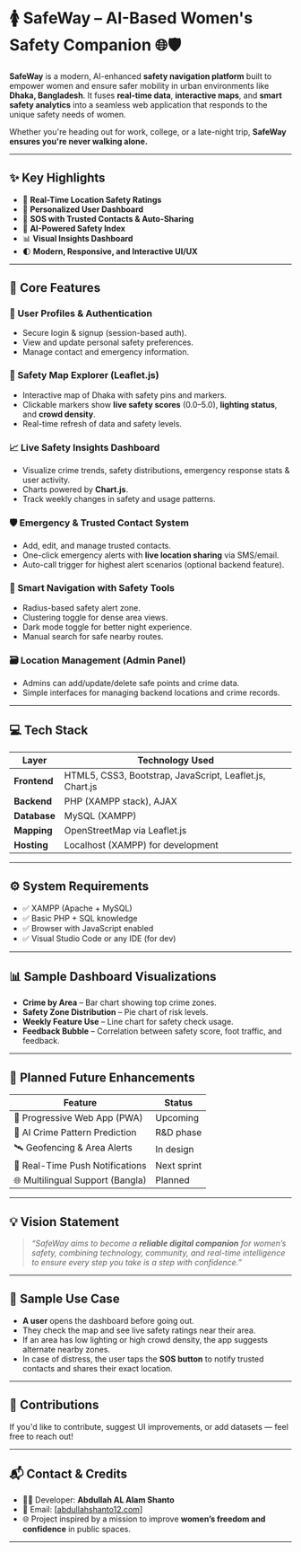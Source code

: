 # 🚺 SafeWay – AI-Based Women's Safety Companion 🌐🛡️

**SafeWay** is a modern, AI-enhanced **safety navigation platform** built to empower women and ensure safer mobility in urban environments like **Dhaka, Bangladesh**. It fuses **real-time data**, **interactive maps**, and **smart safety analytics** into a seamless web application that responds to the unique safety needs of women.

Whether you're heading out for work, college, or a late-night trip, **SafeWay ensures you're never walking alone.**

---

## ✨ Key Highlights

* 📍 **Real-Time Location Safety Ratings**
* 🔐 **Personalized User Dashboard**
* 🚨 **SOS with Trusted Contacts & Auto-Sharing**
* 🧠 **AI-Powered Safety Index**
* 📊 **Visual Insights Dashboard**
* 🌓 **Modern, Responsive, and Interactive UI/UX**

---

## 🌟 Core Features

### 👤 User Profiles & Authentication

* Secure login & signup (session-based auth).
* View and update personal safety preferences.
* Manage contact and emergency information.

### 📍 Safety Map Explorer (Leaflet.js)

* Interactive map of Dhaka with safety pins and markers.
* Clickable markers show **live safety scores** (0.0–5.0), **lighting status**, and **crowd density**.
* Real-time refresh of data and safety levels.

### 📈 Live Safety Insights Dashboard

* Visualize crime trends, safety distributions, emergency response stats & user activity.
* Charts powered by **Chart.js**.
* Track weekly changes in safety and usage patterns.

### 🛡️ Emergency & Trusted Contact System

* Add, edit, and manage trusted contacts.
* One-click emergency alerts with **live location sharing** via SMS/email.
* Auto-call trigger for highest alert scenarios (optional backend feature).

### 🧭 Smart Navigation with Safety Tools

* Radius-based safety alert zone.
* Clustering toggle for dense area views.
* Dark mode toggle for better night experience.
* Manual search for safe nearby routes.

### 🗃️ Location Management (Admin Panel)

* Admins can add/update/delete safe points and crime data.
* Simple interfaces for managing backend locations and crime records.

---

## 💻 Tech Stack

| Layer        | Technology Used                                          |
| ------------ | -------------------------------------------------------- |
| **Frontend** | HTML5, CSS3, Bootstrap, JavaScript, Leaflet.js, Chart.js |
| **Backend**  | PHP (XAMPP stack), AJAX                                  |
| **Database** | MySQL (XAMPP)                                            |
| **Mapping**  | OpenStreetMap via Leaflet.js                             |
| **Hosting**  | Localhost (XAMPP) for development                        |

---

## ⚙️ System Requirements

* ✅ XAMPP (Apache + MySQL)
* ✅ Basic PHP + SQL knowledge
* ✅ Browser with JavaScript enabled
* ✅ Visual Studio Code or any IDE (for dev)

---

## 📊 Sample Dashboard Visualizations

* **Crime by Area** – Bar chart showing top crime zones.
* **Safety Zone Distribution** – Pie chart of risk levels.
* **Weekly Feature Use** – Line chart for safety check usage.
* **Feedback Bubble** – Correlation between safety score, foot traffic, and feedback.

---

## 🚀 Planned Future Enhancements

| Feature                          | Status      |
| -------------------------------- | ----------- |
| 📱 Progressive Web App (PWA)     | Upcoming    |
| 🤖 AI Crime Pattern Prediction   | R\&D phase  |
| 🛰️ Geofencing & Area Alerts     | In design   |
| 🔔 Real-Time Push Notifications  | Next sprint |
| 🌐 Multilingual Support (Bangla) | Planned     |

---

## 💡 Vision Statement

> *“SafeWay aims to become a **reliable digital companion** for women’s safety, combining technology, community, and real-time intelligence to ensure every step you take is a step with confidence.”*

---

## 📎 Sample Use Case

* **A user** opens the dashboard before going out.
* They check the map and see live safety ratings near their area.
* If an area has low lighting or high crowd density, the app suggests alternate nearby zones.
* In case of distress, the user taps the **SOS button** to notify trusted contacts and shares their exact location.

---


## 🤝 Contributions

If you'd like to contribute, suggest UI improvements, or add datasets — feel free to reach out!

---

## 📬 Contact & Credits

* 🧑‍💻 Developer: **Abdullah AL Alam Shanto**
* 📧 Email: \[[abdullahshanto12.com](mailto:your.email@example.com)]
* 🌐 Project inspired by a mission to improve **women’s freedom and confidence** in public spaces.

---


